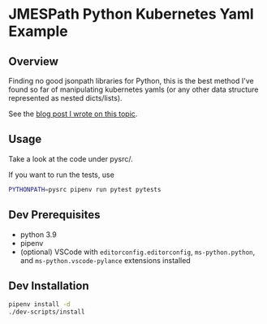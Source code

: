 # JMESPath Python Kubernetes Yaml Example

## Overview
Finding no good jsonpath libraries for Python, this is the best method I've found so far of manipulating kubernetes yamls (or any other data structure represented as nested dicts/lists).

See the [blog post I wrote on this topic](https://www.gozynta.com/blog/posts/yaml-json-python-jsonpath-jmespath/).

## Usage
Take a look at the code under pysrc/.

If you want to run the tests, use
```bash
PYTHONPATH=pysrc pipenv run pytest pytests
```

## Dev Prerequisites
- python 3.9
- pipenv
- (optional) VSCode with `editorconfig.editorconfig`, `ms-python.python`, and `ms-python.vscode-pylance` extensions installed

## Dev Installation

```bash
pipenv install -d
./dev-scripts/install
```
